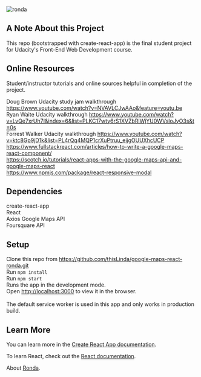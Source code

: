 ![ronda](https://user-images.githubusercontent.com/34631602/236461107-18cdc03c-f0f4-41a8-9e98-ce14f12e0d7c.png)

## A Note About this Project
This repo (bootstrapped with create-react-app) is the final student project for Udacity's Front-End Web Development course.

## Online Resources
Student/instructor tutorials and online sources helpful in completion of the project.

Doug Brown Udacity study jam walkthrough https://www.youtube.com/watch?v=NVAVLCJwAAo&feature=youtu.be<br>
Ryan Waite Udacity walkthrough https://www.youtube.com/watch?v=LvQe7xrUh7I&index=6&list=PLKC17wty6rS1XVZbRlWjYU0WVsIoJyO3s&t=0s<br>
Forrest Walker Udacity walkthrough https://www.youtube.com/watch?v=ktc8Gp9jD1k&list=PL4rQq4MQP1crXuPtruu_eijgOUUXhcUCP<br>
https://www.fullstackreact.com/articles/how-to-write-a-google-maps-react-component/<br>
https://scotch.io/tutorials/react-apps-with-the-google-maps-api-and-google-maps-react<br>
https://www.npmjs.com/package/react-responsive-modal

## Dependencies
create-react-app<br>
React<br>
Axios<brn>
Google Maps API<br>
Foursquare API<br>

## Setup
Clone this repo from https://github.com/thisLinda/google-maps-react-ronda.git<br>
Run `npm install`<br>
Run `npm start`<br>
Runs the app in the development mode.<br>
Open [http://localhost:3000](http://localhost:3000) to view it in the browser.<br>
<br>
The default service worker is used in this app and only works in production build.

## Learn More
You can learn more in the [Create React App documentation](https://facebook.github.io/create-react-app/docs/getting-started).

To learn React, check out the [React documentation](https://reactjs.org/).

About [Ronda](https://www.andalucia.com/ronda/home.htm).
